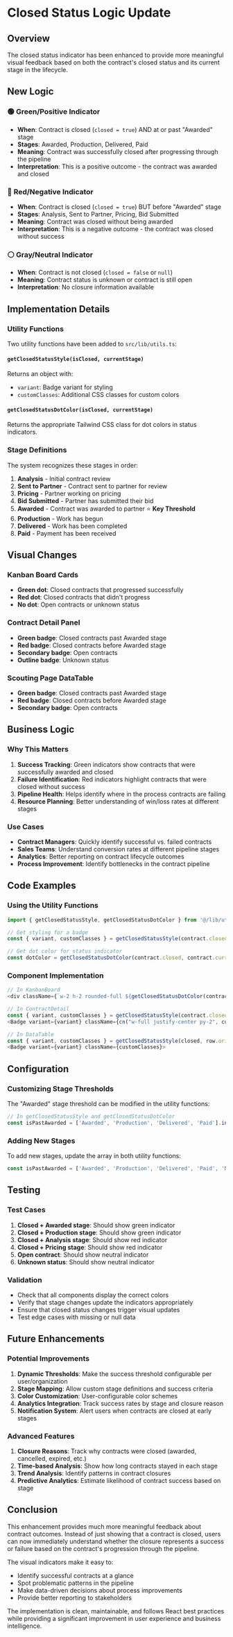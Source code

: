 # Closed Status Logic Update

## Overview
The closed status indicator has been enhanced to provide more meaningful visual feedback based on both the contract's closed status and its current stage in the lifecycle.

## New Logic

### 🟢 **Green/Positive Indicator**
- **When**: Contract is closed (`closed = true`) AND at or past "Awarded" stage
- **Stages**: Awarded, Production, Delivered, Paid
- **Meaning**: Contract was successfully closed after progressing through the pipeline
- **Interpretation**: This is a positive outcome - the contract was awarded and closed

### 🔴 **Red/Negative Indicator**
- **When**: Contract is closed (`closed = true`) BUT before "Awarded" stage
- **Stages**: Analysis, Sent to Partner, Pricing, Bid Submitted
- **Meaning**: Contract was closed without being awarded
- **Interpretation**: This is a negative outcome - the contract was closed without success

### ⚪ **Gray/Neutral Indicator**
- **When**: Contract is not closed (`closed = false` or `null`)
- **Meaning**: Contract status is unknown or contract is still open
- **Interpretation**: No closure information available

## Implementation Details

### Utility Functions
Two utility functions have been added to `src/lib/utils.ts`:

#### `getClosedStatusStyle(isClosed, currentStage)`
Returns an object with:
- `variant`: Badge variant for styling
- `customClasses`: Additional CSS classes for custom colors

#### `getClosedStatusDotColor(isClosed, currentStage)`
Returns the appropriate Tailwind CSS class for dot colors in status indicators.

### Stage Definitions
The system recognizes these stages in order:
1. **Analysis** - Initial contract review
2. **Sent to Partner** - Contract sent to partner for review
3. **Pricing** - Partner working on pricing
4. **Bid Submitted** - Partner has submitted their bid
5. **Awarded** - Contract was awarded to partner ⭐ **Key Threshold**
6. **Production** - Work has begun
7. **Delivered** - Work has been completed
8. **Paid** - Payment has been received

## Visual Changes

### Kanban Board Cards
- **Green dot**: Closed contracts that progressed successfully
- **Red dot**: Closed contracts that didn't progress
- **No dot**: Open contracts or unknown status

### Contract Detail Panel
- **Green badge**: Closed contracts past Awarded stage
- **Red badge**: Closed contracts before Awarded stage
- **Secondary badge**: Open contracts
- **Outline badge**: Unknown status

### Scouting Page DataTable
- **Green badge**: Closed contracts past Awarded stage
- **Red badge**: Closed contracts before Awarded stage
- **Secondary badge**: Open contracts

## Business Logic

### Why This Matters
1. **Success Tracking**: Green indicators show contracts that were successfully awarded and closed
2. **Failure Identification**: Red indicators highlight contracts that were closed without success
3. **Pipeline Health**: Helps identify where in the process contracts are failing
4. **Resource Planning**: Better understanding of win/loss rates at different stages

### Use Cases
- **Contract Managers**: Quickly identify successful vs. failed contracts
- **Sales Teams**: Understand conversion rates at different pipeline stages
- **Analytics**: Better reporting on contract lifecycle outcomes
- **Process Improvement**: Identify bottlenecks in the contract pipeline

## Code Examples

### Using the Utility Functions
```typescript
import { getClosedStatusStyle, getClosedStatusDotColor } from '@/lib/utils';

// Get styling for a badge
const { variant, customClasses } = getClosedStatusStyle(contract.closed, contract.current_stage);

// Get dot color for status indicator
const dotColor = getClosedStatusDotColor(contract.closed, contract.current_stage);
```

### Component Implementation
```typescript
// In KanbanBoard
<div className={`w-2 h-2 rounded-full ${getClosedStatusDotColor(contract.closed, contract.current_stage)}`} />

// In ContractDetail
const { variant, customClasses } = getClosedStatusStyle(contract.closed, contract.current_stage);
<Badge variant={variant} className={cn("w-full justify-center py-2", customClasses)}>

// In DataTable
const { variant, customClasses } = getClosedStatusStyle(closed, row.original.current_stage);
<Badge variant={variant} className={customClasses}>
```

## Configuration

### Customizing Stage Thresholds
The "Awarded" stage threshold can be modified in the utility functions:

```typescript
// In getClosedStatusStyle and getClosedStatusDotColor
const isPastAwarded = ['Awarded', 'Production', 'Delivered', 'Paid'].includes(currentStage || '');
```

### Adding New Stages
To add new stages, update the array in both utility functions:

```typescript
const isPastAwarded = ['Awarded', 'Production', 'Delivered', 'Paid', 'NewStage'].includes(currentStage || '');
```

## Testing

### Test Cases
1. **Closed + Awarded stage**: Should show green indicator
2. **Closed + Production stage**: Should show green indicator
3. **Closed + Analysis stage**: Should show red indicator
4. **Closed + Pricing stage**: Should show red indicator
5. **Open contract**: Should show neutral indicator
6. **Unknown status**: Should show neutral indicator

### Validation
- Check that all components display the correct colors
- Verify that stage changes update the indicators appropriately
- Ensure that closed status changes trigger visual updates
- Test edge cases with missing or null data

## Future Enhancements

### Potential Improvements
1. **Dynamic Thresholds**: Make the success threshold configurable per user/organization
2. **Stage Mapping**: Allow custom stage definitions and success criteria
3. **Color Customization**: User-configurable color schemes
4. **Analytics Integration**: Track success rates by stage and closure reason
5. **Notification System**: Alert users when contracts are closed at early stages

### Advanced Features
1. **Closure Reasons**: Track why contracts were closed (awarded, cancelled, expired, etc.)
2. **Time-based Analysis**: Show how long contracts stayed in each stage
3. **Trend Analysis**: Identify patterns in contract closures
4. **Predictive Analytics**: Estimate likelihood of contract success based on stage

## Conclusion

This enhancement provides much more meaningful feedback about contract outcomes. Instead of just showing that a contract is closed, users can now immediately understand whether the closure represents a success or failure based on the contract's progression through the pipeline.

The visual indicators make it easy to:
- Identify successful contracts at a glance
- Spot problematic patterns in the pipeline
- Make data-driven decisions about process improvements
- Provide better reporting to stakeholders

The implementation is clean, maintainable, and follows React best practices while providing a significant improvement in user experience and business intelligence.
